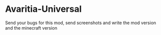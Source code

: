 # Avaritia-Universal

Send your bugs for this mod, send screenshots and write the mod version and the minecraft version
